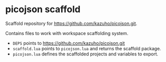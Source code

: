 # picojson scaffold

Scaffold repository for https://github.com/kazuho/picojson.git.

Contains files to work with workspace scaffolding system.

- `DEPS` points to https://github.com/kazuho/picojson.git
- `scaffold.lua` points to `picojson.lua` and returns the scaffold package.
- `picojson.lua` defines the scaffolded projects and variables to export.
